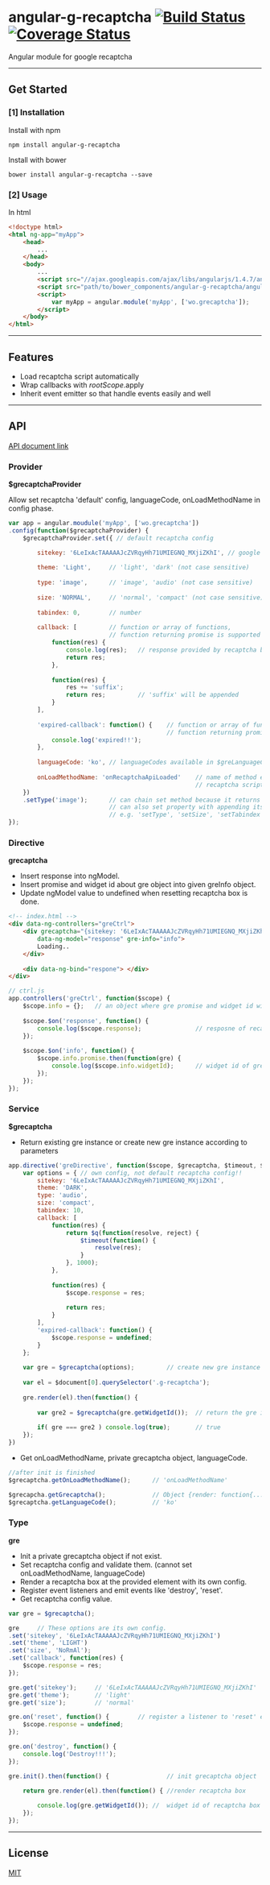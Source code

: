 # angular-g-recaptcha [![Build Status](https://travis-ci.org/Wooooo/angular-g-recaptcha.svg?branch=master)](https://travis-ci.org/Wooooo/angular-g-recaptcha) [![Coverage Status](https://coveralls.io/repos/Wooooo/angular-g-recaptcha/badge.svg?branch=master&service=github)](https://coveralls.io/github/Wooooo/angular-g-recaptcha?branch=master)
Angular module for google recaptcha

---
<a name="get_started"></a>
## Get Started

### [1] Installation

Install with npm


```shell
npm install angular-g-recaptcha
```

Install with bower


```shell
bower install angular-g-recaptcha --save
```

### [2] Usage

In html


```html
<!doctype html>
<html ng-app="myApp">
    <head>
        ...
    </head>
    <body>
        ...
        <script src="//ajax.googleapis.com/ajax/libs/angularjs/1.4.7/angular.min.js"></script> 
        <script src="path/to/bower_components/angular-g-recaptcha/angular-g-recaptcha.js"></script> 
        <script>
            var myApp = angular.module('myApp', ['wo.grecaptcha']);
        </script> 
    </body>
</html>
```

---

<a name="feature"></a>
## Features

- Load recaptcha script automatically
- Wrap callbacks with $rootScope.$apply
- Inherit event emitter so that handle events easily and well

---

<a name="api"></a>
## API

[API document link](http://wooooo.github.io/angular-g-recaptcha/docs)

### Provider

**$grecaptchaProvider**

Allow set recaptcha 'default' config, languageCode, onLoadMethodName in config phase.


```javascript
var app = angular.moudule('myApp', ['wo.grecaptcha'])
.config(function($grecaptchaProvider) {
    $grecaptchaProvider.set({ // default recaptcha config

        sitekey: '6LeIxAcTAAAAAJcZVRqyHh71UMIEGNQ_MXjiZKhI', // google official test site key
        
        theme: 'Light',     // 'light', 'dark' (not case sensitive)
        
        type: 'image',      // 'image', 'audio' (not case sensitive)
        
        size: 'NORMAL',     // 'normal', 'compact' (not case sensitive)
        
        tabindex: 0,        // number
        
        callback: [         // function or array of functions, 
                            // function returning promise is supported
            function(res) {
                console.log(res);   // response provided by recaptcha box
                return res;
            },
            
            function(res) {
                res += 'suffix';
                return res;         // 'suffix' will be appended
            }
        ],
        
        'expired-callback': function() {    // function or array of functions
                                            // function returning promise is supported
            console.log('expired!!');
        },
        
        languageCode: 'ko', // languageCodes available in $greLanguageCodes
        
        onLoadMethodName: 'onRecaptchaApiLoaded'    // name of method executed when
                                                    // recaptcha script be loaded
    })
    .setType('image');      // can chain set method because it returns self
                            // can also set property with appending its capitalizing name 
                            // e.g. 'setType', 'setSize', 'setTabindex', etc
});
```


### Directive

**grecaptcha**

- Insert response into ngModel.
- Insert promise and widget id about gre object into given greInfo object.
- Update ngModel value to undefined when resetting recaptcha box is done.

```html
<!-- index.html -->
<div data-ng-controllers="greCtrl">
    <div grecaptcha="{sitekey: '6LeIxAcTAAAAAJcZVRqyHh71UMIEGNQ_MXjiZKhI', theme: 'dark'}" 
        data-ng-model="response" gre-info="info">
        Loading..
    </div>
    
    <div data-ng-bind="respone"> </div>
</div>
```

```javascript
// ctrl.js
app.controllers('greCtrl', function($scope) {
    $scope.info = {};   // an object where gre promise and widget id will be contained
    
    $scope.$on('response', function() {
        console.log($scope.response);               // resposne of recaptcha box
    });
    
    $scope.$on('info', function() {
        $scope.info.promise.then(function(gre) {
            console.log($scope.info.widgetId);      // widget id of gre instance
        });
    });
});
```

### Service

**$grecaptcha**

- Return existing gre instance or create new gre instance according to parameters

```javascript
app.directive('greDirective', function($scope, $grecaptcha, $timeout, $q, $document) {
    var options = { // own config, not default recaptcha config!!
        sitekey: '6LeIxAcTAAAAAJcZVRqyHh71UMIEGNQ_MXjiZKhI',
        theme: 'DARK',
        type: 'audio',
        size: 'compact',
        tabindex: 10,
        callback: [
            function(res) {
                return $q(function(resolve, reject) {
                    $timeout(function() {
                        resolve(res);
                    }
                }, 1000);
            },
            
            function(res) {
                $scope.response = res;
                
                return res;
            }
        ],
        'expired-callback': function() {
            $scope.response = undefined;
        }
    };
    
    var gre = $grecaptcha(options);         // create new gre instance with options
    
    var el = $document[0].querySelector('.g-recaptcha');
    
    gre.render(el).then(function() {
        
        var gre2 = $grecaptcha(gre.getWidgetId());  // return the gre instance
        
        if( gre === gre2 ) console.log(true);       // true
    });
})
```

- Get onLoadMethodName, private grecaptcha object, languageCode.


```javascript
//after init is finished
$grecaptcha.getOnLoadMethodName();      // 'onLoadMethodName'

$grecapcha.getGrecaptcha();             // Object {render: function{...}, reset: function{...}, getResponse: function{...}}
$grecaptcha.getLanguageCode();          // 'ko'

```

### Type
**gre**

- Init a private grecaptcha object if not exist.
- Set recaptcha config and validate them. (cannot set onLoadMethodName, languageCode)
- Render a recaptcha box at the provided element with its own config.
- Register event listeners and emit events like 'destroy', 'reset'.
- Get recaptcha config value.

```javascript
var gre = $grecaptcha();

gre     // These options are its own config.
.set('sitekey', '6LeIxAcTAAAAAJcZVRqyHh71UMIEGNQ_MXjiZKhI')
.set('theme', 'LIGHT')
.set('size', 'NoRmAl');
.set('callback', function(res) {
    $scope.response = res;
});

gre.get('sitekey');     // '6LeIxAcTAAAAAJcZVRqyHh71UMIEGNQ_MXjiZKhI'
gre.get('theme');       // 'light'
gre.get('size');        // 'normal'

gre.on('reset', function() {        // register a listener to 'reset' event
    $scope.response = undefined;
});

gre.on('destroy', function() {
    console.log('Destroy!!!');
});

gre.init().then(function() {                // init grecaptcha object

    return gre.render(el).then(function() { //render recaptcha box
    
        console.log(gre.getWidgetId()); //  widget id of recaptcha box
    });
});
```


---

<a name="license"></a>
## License

[MIT](LICENSE)